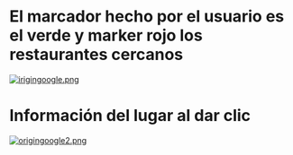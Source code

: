 # El marcador hecho por el usuario es el verde y marker rojo los restaurantes cercanos
[![irigingoogle.png](https://i.postimg.cc/t4NjsPqq/irigingoogle.png)](https://postimg.cc/HrnKKr8R)
# Información del lugar al dar clic
[![origingoogle2.png](https://i.postimg.cc/9MB8pF7h/origingoogle2.png)](https://postimg.cc/tZYNRbkS)
